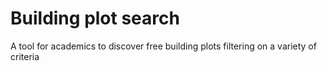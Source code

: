 # Building plot search

A tool for academics to discover free building plots filtering on a variety of criteria
